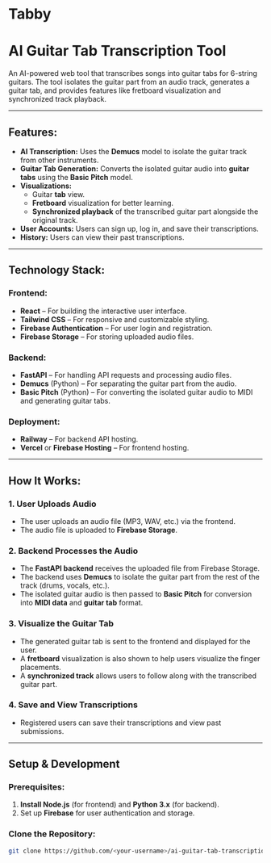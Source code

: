 # Tabby
# AI Guitar Tab Transcription Tool

An AI-powered web tool that transcribes songs into guitar tabs for 6-string guitars. The tool isolates the guitar part from an audio track, generates a guitar tab, and provides features like fretboard visualization and synchronized track playback.

---

## Features:
- **AI Transcription:** Uses the **Demucs** model to isolate the guitar track from other instruments.
- **Guitar Tab Generation:** Converts the isolated guitar audio into **guitar tabs** using the **Basic Pitch** model.
- **Visualizations:**
  - Guitar **tab** view.
  - **Fretboard** visualization for better learning.
  - **Synchronized playback** of the transcribed guitar part alongside the original track.
- **User Accounts:** Users can sign up, log in, and save their transcriptions.
- **History:** Users can view their past transcriptions.

---

## Technology Stack:
### Frontend:
- **React** – For building the interactive user interface.
- **Tailwind CSS** – For responsive and customizable styling.
- **Firebase Authentication** – For user login and registration.
- **Firebase Storage** – For storing uploaded audio files.

### Backend:
- **FastAPI** – For handling API requests and processing audio files.
- **Demucs** (Python) – For separating the guitar part from the audio.
- **Basic Pitch** (Python) – For converting the isolated guitar audio to MIDI and generating guitar tabs.

### Deployment:
- **Railway** – For backend API hosting.
- **Vercel** or **Firebase Hosting** – For frontend hosting.

---

## How It Works:

### 1. **User Uploads Audio**
   - The user uploads an audio file (MP3, WAV, etc.) via the frontend.
   - The audio file is uploaded to **Firebase Storage**.

### 2. **Backend Processes the Audio**
   - The **FastAPI backend** receives the uploaded file from Firebase Storage.
   - The backend uses **Demucs** to isolate the guitar part from the rest of the track (drums, vocals, etc.).
   - The isolated guitar audio is then passed to **Basic Pitch** for conversion into **MIDI data** and **guitar tab** format.

### 3. **Visualize the Guitar Tab**
   - The generated guitar tab is sent to the frontend and displayed for the user.
   - A **fretboard** visualization is also shown to help users visualize the finger placements.
   - A **synchronized track** allows users to follow along with the transcribed guitar part.

### 4. **Save and View Transcriptions**
   - Registered users can save their transcriptions and view past submissions.

---

## Setup & Development

### Prerequisites:
1. **Install Node.js** (for frontend) and **Python 3.x** (for backend).
2. Set up **Firebase** for user authentication and storage.

### Clone the Repository:
```bash
git clone https://github.com/<your-username>/ai-guitar-tab-transcription.git
